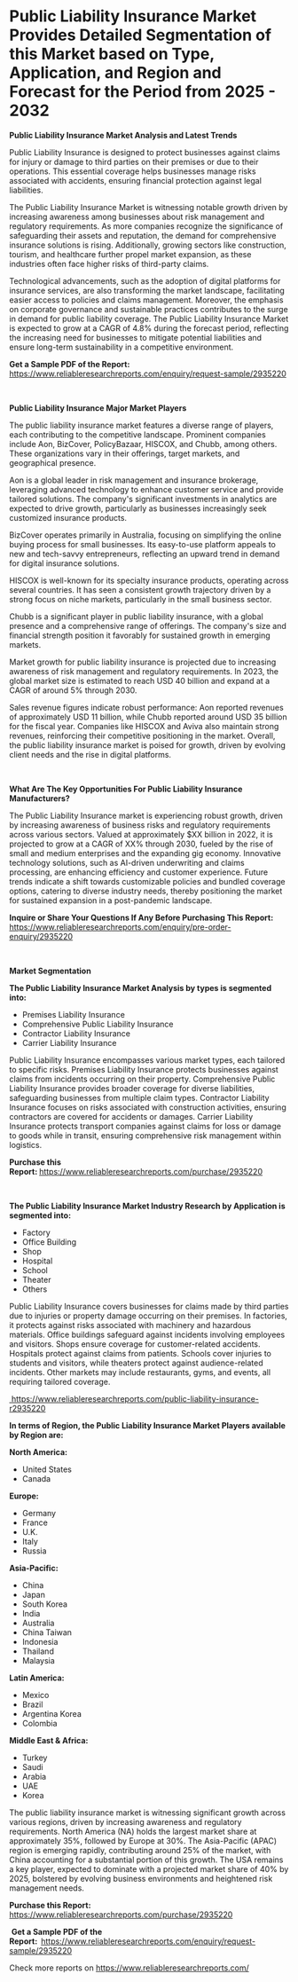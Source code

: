 <p><h1>Public Liability Insurance Market Provides Detailed Segmentation of this Market based on Type, Application, and Region and Forecast for the Period from 2025 - 2032</h1></p><p><strong>Public Liability Insurance Market Analysis and Latest Trends</strong></p>
<p><p>Public Liability Insurance is designed to protect businesses against claims for injury or damage to third parties on their premises or due to their operations. This essential coverage helps businesses manage risks associated with accidents, ensuring financial protection against legal liabilities.</p><p>The Public Liability Insurance Market is witnessing notable growth driven by increasing awareness among businesses about risk management and regulatory requirements. As more companies recognize the significance of safeguarding their assets and reputation, the demand for comprehensive insurance solutions is rising. Additionally, growing sectors like construction, tourism, and healthcare further propel market expansion, as these industries often face higher risks of third-party claims.</p><p>Technological advancements, such as the adoption of digital platforms for insurance services, are also transforming the market landscape, facilitating easier access to policies and claims management. Moreover, the emphasis on corporate governance and sustainable practices contributes to the surge in demand for public liability coverage. The Public Liability Insurance Market is expected to grow at a CAGR of 4.8% during the forecast period, reflecting the increasing need for businesses to mitigate potential liabilities and ensure long-term sustainability in a competitive environment.</p></p>
<p><strong>Get a Sample PDF of the Report:&nbsp;</strong> <a href="https://www.reliableresearchreports.com/enquiry/request-sample/2935220?utm_campaign=2788&utm_medium=2&utm_source=Github&utm_content=ia&utm_term=14032025&utm_id=public-liability-insurance">https://www.reliableresearchreports.com/enquiry/request-sample/2935220</a></p>
<p>&nbsp;</p>
<p><strong>Public Liability Insurance Major Market Players</strong></p>
<p><p>The public liability insurance market features a diverse range of players, each contributing to the competitive landscape. Prominent companies include Aon, BizCover, PolicyBazaar, HISCOX, and Chubb, among others. These organizations vary in their offerings, target markets, and geographical presence.</p><p>Aon is a global leader in risk management and insurance brokerage, leveraging advanced technology to enhance customer service and provide tailored solutions. The company's significant investments in analytics are expected to drive growth, particularly as businesses increasingly seek customized insurance products. </p><p>BizCover operates primarily in Australia, focusing on simplifying the online buying process for small businesses. Its easy-to-use platform appeals to new and tech-savvy entrepreneurs, reflecting an upward trend in demand for digital insurance solutions. </p><p>HISCOX is well-known for its specialty insurance products, operating across several countries. It has seen a consistent growth trajectory driven by a strong focus on niche markets, particularly in the small business sector.</p><p>Chubb is a significant player in public liability insurance, with a global presence and a comprehensive range of offerings. The company's size and financial strength position it favorably for sustained growth in emerging markets. </p><p>Market growth for public liability insurance is projected due to increasing awareness of risk management and regulatory requirements. In 2023, the global market size is estimated to reach USD 40 billion and expand at a CAGR of around 5% through 2030.</p><p>Sales revenue figures indicate robust performance: Aon reported revenues of approximately USD 11 billion, while Chubb reported around USD 35 billion for the fiscal year. Companies like HISCOX and Aviva also maintain strong revenues, reinforcing their competitive positioning in the market. Overall, the public liability insurance market is poised for growth, driven by evolving client needs and the rise in digital platforms.</p></p>
<p>&nbsp;</p>
<p><strong>What Are The Key Opportunities For Public Liability Insurance Manufacturers?</strong></p>
<p><p>The Public Liability Insurance market is experiencing robust growth, driven by increasing awareness of business risks and regulatory requirements across various sectors. Valued at approximately $XX billion in 2022, it is projected to grow at a CAGR of XX% through 2030, fueled by the rise of small and medium enterprises and the expanding gig economy. Innovative technology solutions, such as AI-driven underwriting and claims processing, are enhancing efficiency and customer experience. Future trends indicate a shift towards customizable policies and bundled coverage options, catering to diverse industry needs, thereby positioning the market for sustained expansion in a post-pandemic landscape.</p></p>
<p><strong>Inquire or Share Your Questions If Any Before Purchasing This Report:</strong> <a href="https://www.reliableresearchreports.com/enquiry/pre-order-enquiry/2935220?utm_campaign=2788&utm_medium=2&utm_source=Github&utm_content=ia&utm_term=14032025&utm_id=public-liability-insurance">https://www.reliableresearchreports.com/enquiry/pre-order-enquiry/2935220</a></p>
<p>&nbsp;</p>
<p><strong>Market Segmentation</strong></p>
<p><strong>The Public Liability Insurance Market Analysis by types is segmented into:</strong></p>
<p><ul><li>Premises Liability Insurance</li><li>Comprehensive Public Liability Insurance</li><li>Contractor Liability Insurance</li><li>Carrier Liability Insurance</li></ul></p>
<p><p>Public Liability Insurance encompasses various market types, each tailored to specific risks. Premises Liability Insurance protects businesses against claims from incidents occurring on their property. Comprehensive Public Liability Insurance provides broader coverage for diverse liabilities, safeguarding businesses from multiple claim types. Contractor Liability Insurance focuses on risks associated with construction activities, ensuring contractors are covered for accidents or damages. Carrier Liability Insurance protects transport companies against claims for loss or damage to goods while in transit, ensuring comprehensive risk management within logistics.</p></p>
<p><strong>Purchase this Report:&nbsp;</strong><a href="https://www.reliableresearchreports.com/purchase/2935220?utm_campaign=2788&utm_medium=2&utm_source=Github&utm_content=ia&utm_term=14032025&utm_id=public-liability-insurance">https://www.reliableresearchreports.com/purchase/2935220</a></p>
<p>&nbsp;</p>
<p><strong>The Public Liability Insurance Market Industry Research by Application is segmented into:</strong></p>
<p><ul><li>Factory</li><li>Office Building</li><li>Shop</li><li>Hospital</li><li>School</li><li>Theater</li><li>Others</li></ul></p>
<p><p>Public Liability Insurance covers businesses for claims made by third parties due to injuries or property damage occurring on their premises. In factories, it protects against risks associated with machinery and hazardous materials. Office buildings safeguard against incidents involving employees and visitors. Shops ensure coverage for customer-related accidents. Hospitals protect against claims from patients. Schools cover injuries to students and visitors, while theaters protect against audience-related incidents. Other markets may include restaurants, gyms, and events, all requiring tailored coverage.</p></p>
<p><a href="https://www.reliableresearchreports.com/public-liability-insurance-r2935220?utm_campaign=2788&utm_medium=2&utm_source=Github&utm_content=ia&utm_term=14032025&utm_id=public-liability-insurance">&nbsp;https://www.reliableresearchreports.com/public-liability-insurance-r2935220</a></p>
<p><strong>In terms of Region, the Public Liability Insurance Market Players available by Region are:</strong></p>
<p>
    <p> <strong> North America: </strong>
        <ul>
            <li>United States</li>
            <li>Canada</li>
        </ul>
        </p> 
    <p> <strong> Europe: </strong>
        <ul>
            <li>Germany</li>
            <li>France</li>
            <li>U.K.</li>
            <li>Italy</li>
            <li>Russia</li>
        </ul>
        </p> 
    <p> <strong> Asia-Pacific: </strong>
        <ul>
            <li>China</li>
            <li>Japan</li>
            <li>South Korea</li>
            <li>India</li>
            <li>Australia</li>
            <li>China Taiwan</li>
            <li>Indonesia</li>
            <li>Thailand</li>
            <li>Malaysia</li>
        </ul>
        </p> 
    <p> <strong> Latin America: </strong>
        <ul>
            <li>Mexico</li>
            <li>Brazil</li>
            <li>Argentina Korea</li>
            <li>Colombia</li>
        </ul>
        </p> 
    <p> <strong> Middle East & Africa: </strong>
        <ul>
            <li>Turkey</li>
            <li>Saudi</li>
            <li>Arabia</li>
            <li>UAE</li>
            <li>Korea</li>
        </ul>
    </p>
    </p>
<p><p>The public liability insurance market is witnessing significant growth across various regions, driven by increasing awareness and regulatory requirements. North America (NA) holds the largest market share at approximately 35%, followed by Europe at 30%. The Asia-Pacific (APAC) region is emerging rapidly, contributing around 25% of the market, with China accounting for a substantial portion of this growth. The USA remains a key player, expected to dominate with a projected market share of 40% by 2025, bolstered by evolving business environments and heightened risk management needs.</p></p>
<p><strong>Purchase this Report: </strong><a href="https://www.reliableresearchreports.com/purchase/2935220?utm_campaign=2788&utm_medium=2&utm_source=Github&utm_content=ia&utm_term=14032025&utm_id=public-liability-insurance">https://www.reliableresearchreports.com/purchase/2935220</a></p>
<p>&nbsp;<strong>Get a Sample PDF of the Report:&nbsp;&nbsp;</strong><a href="https://www.reliableresearchreports.com/enquiry/request-sample/2935220?utm_campaign=2788&utm_medium=2&utm_source=Github&utm_content=ia&utm_term=14032025&utm_id=public-liability-insurance">https://www.reliableresearchreports.com/enquiry/request-sample/2935220</a></p>
<p><strong></strong></p>
<p>Check more reports on <a href="https://www.reliableresearchreports.com/?utm_campaign=2788&utm_medium=2&utm_source=Github&utm_content=ia&utm_term=14032025&utm_id=public-liability-insurance">https://www.reliableresearchreports.com/</a></p>